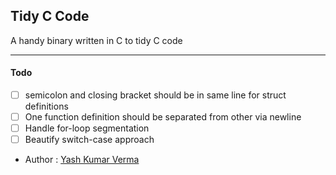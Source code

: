 Tidy C Code
---

A handy binary written in C to tidy C code

---

#### Todo
- [ ] semicolon and closing bracket should be in same line for struct definitions
- [ ] One function definition should be separated from other via newline
- [ ] Handle for-loop segmentation
- [ ] Beautify switch-case approach  

- Author : [Yash Kumar Verma](http://github.com/yashkumarverma)